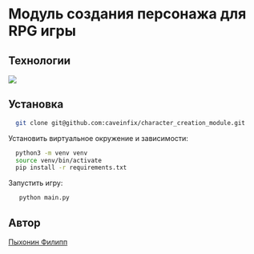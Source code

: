 # Модуль создания персонажа для RPG игры

## Технологии

![](https://img.shields.io/badge/-python%203.10-blue)


## Установка
```bash
  git clone git@github.com:caveinfix/character_creation_module.git
```

Установить виртуальное окружение и зависимости:
```bash
  python3 -m venv venv
  source venv/bin/activate
  pip install -r requirements.txt
```

Запустить игру:
```bash
   python main.py
```

## Автор

[Пыхонин Филипп](https://github.com/caveinfix/)